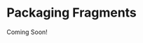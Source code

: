 # Packaging Fragments

Coming Soon!

<!--

#### Exercise Goals

* Import the Fragments created in the last exercise into the platform
* Export a Collection

</div>

#### Start the Liferay-Tomcat Bundle
1. **Go to** the Tomcat server's `bin` directory:
	* Windows: _C:\liferay\bundles\liferay-dxp-[version]\tomcat-[version]\bin_ in the file manager
	* Mac/Linux: _[userhome]/liferay/bundles/liferay-dxp-[version]/tomcat-[version]/bin_ using the _Terminal_
* **Start** the Tomcat Server:
	* Windows: **Double-click** on the `startup.bat`.  
	* Mac/Linux: **Run** `./catalina.sh run` in your _Terminal_.
* **Go to** `localhost:8080` in your browser if you're not already there.
* **Sign in** to the _Livingstone Hotels & Resorts_ platform. 

<div class="page"></div>

#### Import the Fragment onto the Liferay Platform
1. **Open** _Terminal/Command Prompt_ if it isn't opened already.
* **Go to** the _livingstone-fragments_ project folder in the _Command Line/Terminal_.
	* Windows: _C:\liferay\livingstone-fragments_
	* Unix Systems: _[userhome]/liferay/livingstone-fragments_
* **Run** _npm run import_.
* **Press** _Enter_ to accept the default _`localhost:8080`_ _host & port_.
* **Type** in the administrator Username for the Platform.
  * If you see your admin email as the address, simply hit enter to accept.
* **Type** your password.
* **Choose** the default _Company ID_.
* **Choose** the default Site _Group ID_.
  * If you installed the platform in module one, it should be _Livingstone Hotels & Resorts_.
* **Go to** _`localhost:8080`_ in your browser.
	* Your Liferay instance must be running in this port. If it is not, start it up and wait until it is running before continuing this exercise.
* **Go to** _`Site Administration → Design → Fragments`_ to verify that it imported.

<br />

<div class="note">
  Note: There is a chance that the import command will not work. If you are running into this issue, you can simply add a new Collection and Fragment in <code>Menu → Site Builder → Page Fragments</code> and copy the html code to the new fragment.
</div>

#### Export a Collection
1. **Click** the _options_ icon next to the Livingstone Front Page title.
* **Choose** _Export_ in the drop-down.
* **Click** _Ok_ in the pop-up.

<br />   

---

#### Bonus Exercises
1. Create a new Collection in the Fragments Editor. Export the Collection and import it into a new instance.

-->
